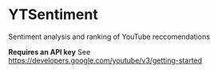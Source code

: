 # YTSentiment
Sentiment analysis and ranking of YouTube reccomendations

**Requires an API key**
See https://developers.google.com/youtube/v3/getting-started  
